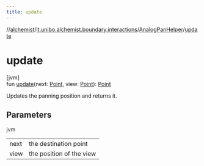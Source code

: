```yaml
---
title: update
---
```

//[alchemist](../../../index.html)/[it.unibo.alchemist.boundary.interactions](../index.html)/[AnalogPanHelper](index.html)/[update](update.html)



# update



[jvm]\
fun [update](update.html)(next: [Point](https://docs.oracle.com/javase/8/docs/api/java/awt/Point.html), view: [Point](https://docs.oracle.com/javase/8/docs/api/java/awt/Point.html)): [Point](https://docs.oracle.com/javase/8/docs/api/java/awt/Point.html)



Updates the panning position and returns it.



## Parameters


jvm

| | |
|---|---|
| next | the destination point |
| view | the position of the view |




